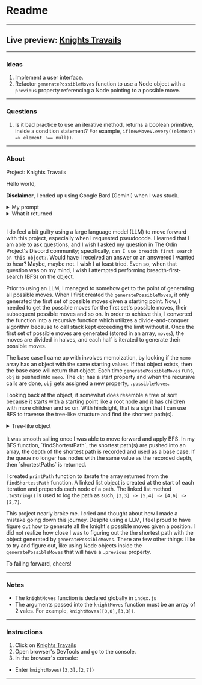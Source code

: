 # Readme
---
## Live preview: [Knights Travails](https://mikeycos.github.io/theOdinProject/javaScript/projects/knights-travails/dist/)
---
### Ideas
1. Implement a user interface.
2. Refactor `generatePossibleMoves` function to use a Node object with a `previous` property referencing a Node pointing to a possible move.
---
### Questions
1. Is it bad practice to use an iterative method, returns a boolean primitive, inside a condition statement? For example, `if(newMoveV.every((element) => element !== null))`. 
---
### About
Project: Knights Travails

Hello world,

**Disclaimer**, I ended up using Google Bard (Gemini) when I was stuck.

<details>
<summary>My prompt</summary>

```js
// Can I use breadth first search on this object?
{ possibleMoves
: [{ possibleMoves: [{…}, {…}, {…}, {…}, {…}, {…}],
start: [4, 1] },
{ possibleMoves: [{…}, {…}, {…}, {…}, {…}, {…}, {…}, {…}],
start: [5, 2] },
{ possibleMoves: [{…}, {…}, {…}, {…}, {…}, {…}],
start: [2, 1] },
{ possibleMoves: [{…}, {…}, {…}, {…}, {…}, {…}],
start: [1, 2] }, 
{ possibleMoves:  [{…}, {…}, {…}, {…}, {…}, {…}, {…}, {…}],
start: [4, 5] },
{ possibleMoves: [{…}, {…}, {…}, {…}, {…}, {…}, {…}, {…}],
start: [5, 4] },
{ possibleMoves: [{…}, {…}, {…}, {…}, {…}, {…}, {…}, {…}],
start: [2, 5] },
{ possibleMoves: [{…}, {…}, {…}, {…}, {…}, {…}],
start:  [1, 4] },
],
start:  [3, 3]
}

If so, how can I find the shortest path and return the path? Please provide the answer in pseudocode

```
</details>

<details>
<summary>What it returned</summary>

```
# Define a node containing its value, previous node, and distance
Node(value, previous, distance)

# Function to perform BFS and find the shortest path
function BFS(object, start):
  # Initialize variables
  queue = []
  visited = set()
  start_node = Node(start, None, 0)
  queue.append(start_node)

  # BFS loop
  while queue:
    current_node = queue.pop(0)
    visited.add(current_node.value)

    # Check if reaching the goal (defined by your criteria)
    if is_goal(current_node.value):
      return reconstruct_path(current_node)

    # Explore possible moves
    for neighbor in object[current_node.value]["possibleMoves"]:
      if neighbor["start"] not in visited:
        new_node = Node(neighbor["start"], current_node, current_node.distance + 1)
        queue.append(new_node)

  # No path found
  return None

# Function to reconstruct the path from the end node
function reconstruct_path(node):
  path = []
  while node:
    path.append(node.value)
    node = node.previous
  return path[::-1]

# Example usage (assuming reaching any element with "start" value as 5 is the goal)
shortest_path = BFS(object, [3, 3])
print(shortest_path)
```
</details>
<br/>

I do feel a bit guilty using a large language model (LLM) to move forward with this project, especially when I requested pseudocode. I learned that I am able to ask questions, and I wish I asked my question in The Odin Project's Discord community; specifically, `can I use breadth first search on this object?`. Would have I received an answer or an answered I wanted to hear? Maybe, maybe not. I wish I at least tried. Even so, when that question was on my mind, I wish I attempted performing breadth-first-search (BFS) on the object.

Prior to using an LLM, I managed to somehow get to the point of generating all possible moves. When I first created the `generatePossibleMoves`, it only generated the first set of possible moves given a starting point. Now, I needed to get the possible moves for the first set's possible moves, their subsequent possible moves and so on. In order to achieve this, I converted the function into a recursive function which utilizes a divide-and-conquer algorithm because to call stack kept exceeding the limit without it. Once the first set of possible moves are generated (stored in an array, `moves`), the moves are divided in halves, and each half is iterated to generate their possible moves.

The base case I came up with involves memoization, by looking if the `memo` array has an object with the same starting values. If that object exists, then the base case will return that object. Each time `generatePossibleMoves` runs, `obj` is pushed into `memo`. The `obj` has a start property and when the recursive calls are done, `obj` gets assigned a new property, `.possibleMoves`.

Looking back at the object, it somewhat does resemble a tree of sort because it starts with a starting point like a root node and it has children with more children and so on. With hindsight, that is a sign that I can use BFS to traverse the tree-like structure and find the shortest path(s).

<details>
<summary>Tree-like object</summary>

```js
{ 
  possibleMoves: [
  {
    possibleMoves: [{…}, {…}, {…}, {…}, {…}, {…}],
    start: [4, 1]
  },
  {
    possibleMoves: [{…}, {…}, {…}, {…}, {…}, {…}, {…}, {…}],
    start: [5, 2]
  },
  {
    possibleMoves: [{…}, {…}, {…}, {…}, {…}, {…}],
    start: [2, 1]
  },
  {
    possibleMoves: [{…}, {…}, {…}, {…}, {…}, {…}],
    start: [1, 2]
  }, 
  {
    possibleMoves:  [{…}, {…}, {…}, {…}, {…}, {…}, {…}, {…}],
    start: [4, 5]
  },
  {
    possibleMoves: [{…}, {…}, {…}, {…}, {…}, {…}, {…}, {…}],
    start: [5, 4]
  },
  {
    possibleMoves: [{…}, {…}, {…}, {…}, {…}, {…}, {…}, {…}],
    start: [2, 5]
  },
  {
    possibleMoves: [{…}, {…}, {…}, {…}, {…}, {…}],
    start: [1, 4]
  },
  ],
  start: [3, 3]
}
```
</details>
<br/>
It was smooth sailing once I was able to move forward and apply BFS. In my BFS function, `findShortestPath`, the shortest path(s) are pushed into an array, the depth of the shortest path is recorded and used as a base case. If the queue no longer has nodes with the same value as the recorded depth, then `shortestPaths` is returned.

I created `printPath` function to iterate the array returned from the `findShortestPath` function. A linked list object is created at the start of each iteration and prepends each node of a path. The linked list method `.toString()` is used to log the path as such, `[3,3] -> [5,4] -> [4,6] -> [2,7]`.

This project nearly broke me. I cried and thought about how I made a mistake going down this journey. Despite using a LLM, I feel proud to have figure out how to generate all the knight's possible moves given a position. I did not realize how close I was to figuring out the the shortest path with the object generated by `generatePossibleMoves`. There are few other things I like to try and figure out, like using Node objects inside the `generatePossibleMoves` that will have a `.previous` property.

To failing forward, cheers!

---
### Notes
* The `knightMoves` function is declared globally in `index.js`
* The arguments passed into the `knightMoves` function must be an array of 2 vales. For example, `knightMoves([0,0],[3,3])`.
---
### Instructions
1. Click on [Knights Travails](https://mikeycos.github.io/theOdinProject/javaScript/projects/knights-travails/dist/)
2. Open browser's DevTools and go to the console.
3. In the browser's console:
  * Enter `knightMoves([3,3],[2,7])`
---


